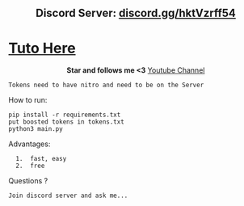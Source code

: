<h2 align="center">Discord Server: <a href="https://discord.com/invite/hktVzrff54">discord.gg/hktVzrff54</a></h2>

<h1><a href="https://discord.com/invite/hktVzrff54">Tuto Here</a></h1>


<p align="center">
<strong>Star and follows me <3</strong>
<a href="https://www.youtube.com/channel/UCoNVWCMYp8Fs50wPeefw_7A">Youtube Channel</a></h2>
</p

```
Tokens need to have nitro and need to be on the Server
```

How to run:
```
pip install -r requirements.txt
put boosted tokens in tokens.txt
python3 main.py
```

Advantages:
```
  1.  fast, easy
  2.  free
```
Questions ?
```
Join discord server and ask me...
```
